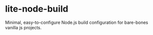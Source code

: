 # lite-node-build

Minimal, easy-to-configure Node.js build configuration for bare-bones vanilla js projects.
